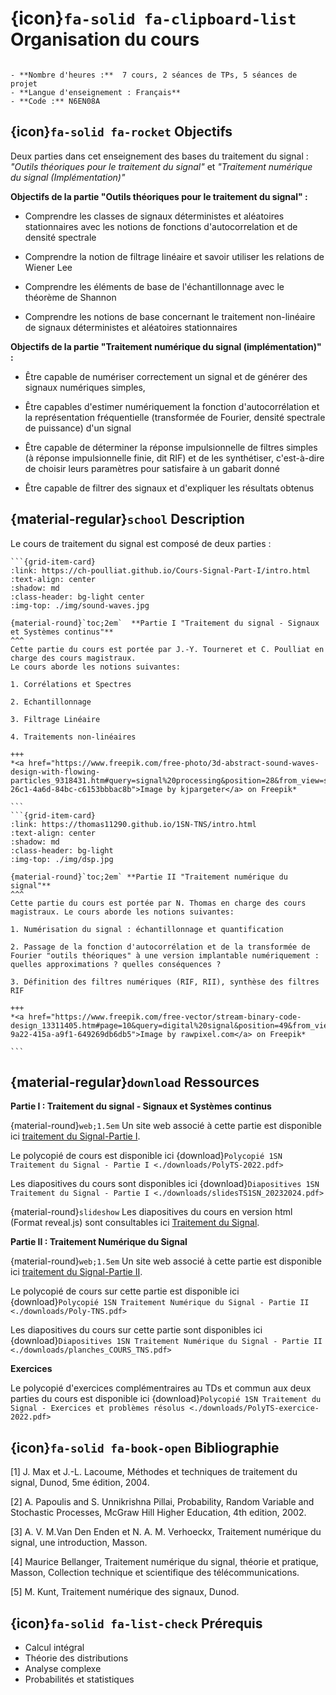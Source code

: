 # {icon}`fa-solid fa-clipboard-list` Organisation du cours

```{admonition} En bref

- **Nombre d'heures :**  7 cours, 2 séances de TPs, 5 séances de projet
- **Langue d'enseignement : Français**
- **Code :** N6EN08A
```

## {icon}`fa-solid fa-rocket` Objectifs
Deux parties dans cet enseignement des bases du traitement du  signal : *"Outils théoriques pour le traitement du signal"* et *"Traitement numérique du signal (Implémentation)"*

 

**Objectifs de la partie "Outils théoriques pour le traitement du signal" :**

- Comprendre les classes de signaux déterministes et aléatoires stationnaires avec les notions de fonctions d'autocorrelation et de densité spectrale

- Comprendre la notion de filtrage linéaire et savoir utiliser les relations de Wiener Lee

- Comprendre les éléments de base de l'échantillonnage avec le théorème de Shannon

- Comprendre les notions de base concernant le traitement non-linéaire de signaux déterministes et aléatoires stationnaires

 

 **Objectifs de la partie "Traitement numérique du signal (implémentation)" :**

- Être capable de numériser correctement un signal et de générer des signaux numériques simples,

- Être capables d'estimer numériquement la fonction d'autocorrélation et la représentation fréquentielle (transformée de Fourier, densité spectrale de puissance) d'un signal

- Être capable de déterminer la réponse impulsionnelle de filtres simples (à réponse impulsionnelle finie, dit RIF) et de les synthétiser, c'est-à-dire de choisir leurs paramètres pour satisfaire à un gabarit donné

- Être capable de filtrer des signaux et d'expliquer les résultats obtenus

 

## {material-regular}`school` Description

Le cours de traitement du signal est composé de deux parties :

````{grid} 2
```{grid-item-card} 
:link: https://ch-poulliat.github.io/Cours-Signal-Part-I/intro.html
:text-align: center 
:shadow: md 
:class-header: bg-light center
:img-top: ./img/sound-waves.jpg

{material-round}`toc;2em`  **Partie I "Traitement du signal - Signaux et Systèmes continus"**
^^^
Cette partie du cours est portée par J.-Y. Tourneret et C. Poulliat en charge des cours magistraux. 
Le cours aborde les notions suivantes:

1. Corrélations et Spectres

2. Echantillonnage

3. Filtrage Linéaire 

4. Traitements non-linéaires

+++
*<a href="https://www.freepik.com/free-photo/3d-abstract-sound-waves-design-with-flowing-particles_9318431.htm#query=signal%20processing&position=28&from_view=search&track=ais&uuid=413073e6-26c1-4a6d-84bc-c6153bbbac8b">Image by kjpargeter</a> on Freepik*

```
```{grid-item-card} 
:link: https://thomas11290.github.io/1SN-TNS/intro.html
:text-align: center 
:shadow: md 
:class-header: bg-light
:img-top: ./img/dsp.jpg

{material-round}`toc;2em` **Partie II "Traitement numérique du signal"**
^^^
Cette partie du cours est portée par N. Thomas en charge des cours magistraux. Le cours aborde les notions suivantes:

1. Numérisation du signal : échantillonnage et quantification

2. Passage de la fonction d'autocorrélation et de la transformée de Fourier "outils théoriques" à une version implantable numériquement : quelles approximations ? quelles conséquences ?

3. Définition des filtres numériques (RIF, RII), synthèse des filtres RIF

+++
*<a href="https://www.freepik.com/free-vector/stream-binary-code-design_13311405.htm#page=10&query=digital%20signal&position=49&from_view=search&track=ais&uuid=368d1c62-9a22-415a-a9f1-649269db6db5">Image by rawpixel.com</a> on Freepik*

```
````

## {material-regular}`download` Ressources

**Partie I : Traitement du signal - Signaux et Systèmes continus**

{material-round}`web;1.5em` Un site web associé à cette partie est disponible ici [traitement du Signal-Partie I](https://ch-poulliat.github.io/Cours-Signal-Part-I/intro.html).

<i class="fas fa-file-pdf" style="color: red;"></i> Le polycopié de cours est disponible ici  {download}`Polycopié 1SN Traitement du Signal - Partie I <./downloads/PolyTS-2022.pdf>`

<i class="fas fa-file-pdf" style="color: red;"></i> Les diapositives du cours sont disponibles ici   {download}`Diapositives 1SN Traitement du Signal - Partie I <./downloads/slidesTS1SN_20232024.pdf>`

{material-round}`slideshow` Les diapositives du cours en version html (Format reveal.js) sont consultables ici <a href="https://ch-poulliat.github.io/Cours-Signal-Part-I/slides/Slides.html"> Traitement du Signal</a>.

**Partie II : Traitement Numérique du Signal**

{material-round}`web;1.5em` Un site web associé à cette partie est disponible ici [traitement du Signal-Partie II](https://thomas11290.github.io/1SN-TNS/intro.html).

<i class="fas fa-file-pdf" style="color: red;"></i> Le polycopié de cours sur cette partie est disponible ici {download}`Polycopié 1SN Traitement Numérique du Signal - Partie II <./downloads/Poly-TNS.pdf>`

<i class="fas fa-file-pdf" style="color: red;"></i> Les diapositives du cours sur cette partie sont disponibles ici {download}`Diapositives 1SN Traitement Numérique du Signal - Partie II <./downloads/planches_COURS_TNS.pdf>`

**Exercices**

<i class="fas fa-file-pdf" style="color: red;"></i> Le polycopié d'exercices complémentraires au TDs et commun aux deux parties du cours est disponible ici  {download}`Polycopié 1SN Traitement du Signal - Exercices et problèmes résolus <./downloads/PolyTS-exercice-2022.pdf>`


## {icon}`fa-solid fa-book-open` Bibliographie

[1] J. Max et J.-L. Lacoume, Méthodes et techniques de traitement du signal, Dunod, 5me édition, 2004.

[2] A. Papoulis and S. Unnikrishna Pillai, Probability, Random Variable and Stochastic Processes, McGraw Hill Higher Education, 4th edition, 2002.

[3] A. V. M.Van Den Enden et N. A. M. Verhoeckx, Traitement numérique du signal, une introduction, Masson.

[4] Maurice Bellanger, Traitement numérique du signal, théorie et pratique, Masson, Collection technique et scientifique des télécommunications.

[5] M. Kunt, Traitement numérique des signaux, Dunod.

## {icon}`fa-solid fa-list-check` Prérequis

- Calcul intégral
- Théorie des distributions
- Analyse complexe
- Probabilités et statistiques

